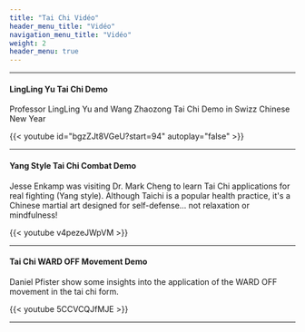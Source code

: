 ```yaml
---
title: "Tai Chi Vidéo"
header_menu_title: "Vidéo"
navigation_menu_title: "Vidéo"
weight: 2
header_menu: true
---
```


---

#### LingLing Yu Tai Chi Demo

Professor LingLing Yu and Wang Zhaozong Tai Chi Demo in Swizz Chinese New Year

{{< youtube id="bgzZJt8VGeU?start=94" autoplay="false" >}}

---

#### Yang Style Tai Chi Combat Demo

Jesse Enkamp was visiting Dr. Mark Cheng to learn Tai Chi applications for real fighting (Yang style). Although Taichi is a popular health practice, it's a Chinese martial art designed for self-defense... not relaxation or mindfulness!

{{< youtube v4pezeJWpVM >}}

---

#### Tai Chi WARD OFF Movement Demo

Daniel Pfister show some insights into the application of the WARD OFF movement in the tai chi form.

{{< youtube 5CCVCQJfMJE >}}

---